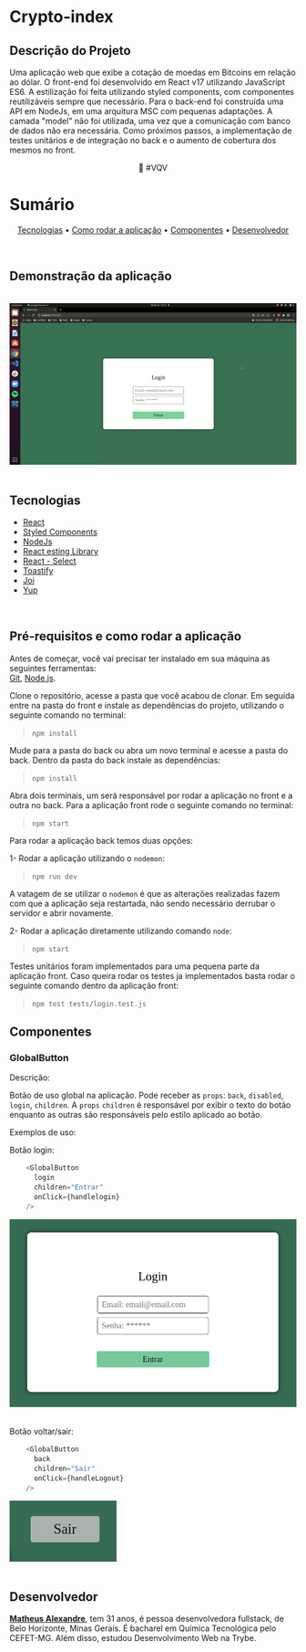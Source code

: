 # Crypto-index

## Descrição do Projeto

<p>Uma aplicação web que exibe a cotação de moedas em Bitcoins em relação ao dólar. O front-end foi desenvolvido em React v17 utilizando JavaScript ES6. A estilização foi feita utilizando styled components, com componentes reutilizáveis sempre que necessário. Para o back-end foi construída uma API em NodeJs, em uma arquitura MSC com pequenas adaptações. A camada "model" não foi utilizada, uma vez que a comunicação com banco de dados não era necessária. Como próximos passos, a implementação de testes unitários e de integração no back e o aumento de cobertura dos mesmos no front.</p> <p align="center">🚀 #VQV</p>


# Sumário
<p align="center"> <a href="#tecnologias">Tecnologias</a> • <a href="#tecnologias">Como rodar a aplicação</a> • <a href="#componentes">Componentes</a> • <a href="#desenvolvedor">Desenvolvedor</a></p>
<br/>

## Demonstração da aplicação
<br/>
<img src="./app.gif" />
<br/>
<br/>

## Tecnologias

- <a href="https://pt-br.reactjs.org/docs/getting-started.html">React</a>
- <a href="https://styled-components.com/">Styled Components</a>
- <a href="https://nodejs.org/en/">NodeJs</a>
- <a href="https://testing-library.com/docs/react-testing-library/intro/">React esting Library</a>
- <a href="https://react-select.com/home">React - Select</a>
- <a href="https://www.npmjs.com/package/react-toastify">Toastify</a>
- <a href="https://www.npmjs.com/package/joi">Joi</a>
- <a href="https://www.npmjs.com/package/yup">Yup</a>

<br/>

##  Pré-requisitos e como rodar a aplicação

Antes de começar, você vai precisar ter instalado em sua máquina as seguintes ferramentas:  
[Git](https://git-scm.com/), [Node.js](https://nodejs.org/en/).  

Clone o repositório, acesse a pasta que você acabou de clonar. Em seguida entre na pasta do front e instale as dependências do projeto, utilizando o seguinte comando no terminal:
> ``` npm install ```

Mude para a pasta do back ou abra um novo terminal e acesse a pasta do back. Dentro da pasta do back instale as dependências:
> ``` npm install ```

Abra dois terminais, um será responsável por rodar a aplicação no front e a outra no back. Para a aplicação front rode o seguinte comando no terminal:
> ``` npm start ```

Para rodar a aplicação back temos duas opções:

1- Rodar a aplicação utilizando o `nodemon`:
> ``` npm run dev ```

A vatagem de se utilizar o `nodemon` é que as alterações realizadas fazem com que a aplicação seja restartada, não sendo necessário derrubar o servidor e abrir novamente.

2- Rodar a aplicação diretamente utilizando comando `node`:
> ``` npm start ```

Testes unitários foram implementados para uma pequena parte da aplicação front. Caso queira rodar os testes ja implementados basta rodar o seguinte comando dentro da aplicação front:

>```npm test tests/login.test.js```

## Componentes

### GlobalButton

Descrição:

Botão de uso global na aplicação. Pode receber as `props`: `back`, `disabled`, `login`, `children`. A `props` `children` é responsável por exibir o texto do botão enquanto as outras são responsáveis pelo estilo aplicado ao botão.

Exemplos de uso:

Botão login:

```js
    <GlobalButton
      login
      children="Entrar"
      onClick={handlelogin}
    />
```

<img src="./login.png" /><br/><br/>

Botão voltar/sair:

```js
    <GlobalButton
      back
      children="Sair"
      onClick={handleLogout}
    />
```

<img src="./back.png" /><br/><br/>

## Desenvolvedor

<a href="https://github.com/alexandremhm">**Matheus Alexandre**</a>, tem 31 anos, é pessoa desenvolvedora fullstack, de Belo Horizonte, Minas Gerais. É bacharel em Química Tecnológica pelo CEFET-MG. Além disso, estudou Desenvolvimento Web na Trybe. 

